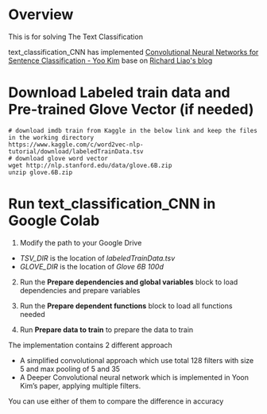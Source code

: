 # Overview
This is for solving The Text Classification

text_classification_CNN has implemented [Convolutional Neural Networks for Sentence Classification - Yoo Kim](https://www.cs.cmu.edu/~diyiy/docs/naacl16.pdf)
base on [Richard Liao's blog](https://richliao.github.io/supervised/classification/2016/11/26/textclassifier-convolutional/)

# Download Labeled train data and Pre-trained Glove Vector (if needed)
```
# download imdb train from Kaggle in the below link and keep the files in the working directory
https://www.kaggle.com/c/word2vec-nlp-tutorial/download/labeledTrainData.tsv
# download glove word vector
wget http://nlp.stanford.edu/data/glove.6B.zip
unzip glove.6B.zip
```

# Run text_classification_CNN in Google Colab
1) Modify the path to your Google Drive 
* *TSV_DIR* is the location of *labeledTrainData.tsv*
* *GLOVE_DIR* is the location of *Glove 6B 100d*

2) Run the **Prepare dependencies and global variables** block to load dependencies and prepare variables

3) Run the **Prepare dependent functions** block to load all functions needed

4) Run **Prepare data to train** to prepare the data to train

The implementation contains 2 different approach
* A simplified convolutional approach which use total 128 filters with size 5 and max pooling of 5 and 35
* A Deeper Convolutional neural network which is implemented in Yoon Kim’s paper, applying multiple filters.

You can use either of them to compare the difference in accuracy